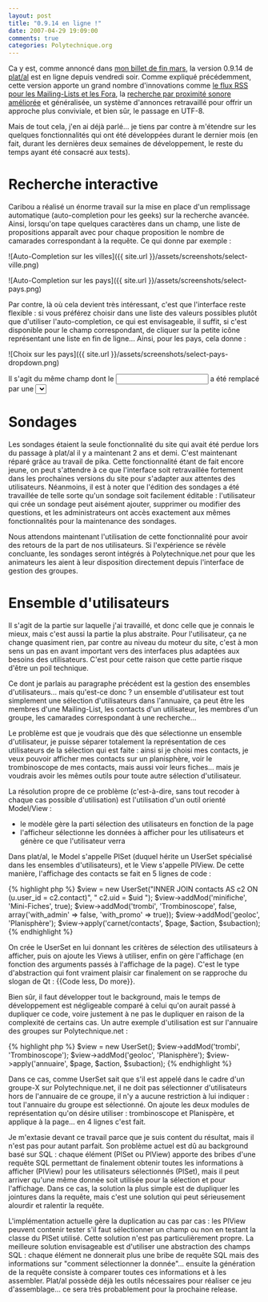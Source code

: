 ```yaml
---
layout: post
title: "0.9.14 en ligne !"
date: 2007-04-29 19:09:00
comments: true
categories: Polytechnique.org
---
```

Ca y est, comme annoncé dans [mon billet de fin mars](/mind/post/2007/03/30/Un-apercu-de-la-version-0914-de-plat/al), la version 0.9.14 de [plat/al](http://opensource.polytechnique.org/platal) est en ligne depuis vendredi soir. Comme expliqué précédemment, cette version apporte un grand nombre d'innovations comme [le flux RSS pour les Mailing-Lists et les Fora](/mind/post/2007/02/25/Un-client-RSS-pour-lire-les-Forums-NNTP-et-les-Mailing-Lists), la [recherche par proximité sonore améliorée](/mind/post/2007/03/15/Soundex-Francais) et généralisée, un système d'annonces retravaillé pour offrir un approche plus conviviale, et bien sûr, le passage en UTF-8.

Mais de tout cela, j'en ai déjà parlé... je tiens par contre à m'étendre sur les quelques fonctionnalités qui ont été développées durant le dernier mois (en fait, durant les dernières deux semaines de développement, le reste du temps ayant été consacré aux tests).

<!-- more -->

Recherche interactive
=====================

Caribou a réalisé un énorme travail sur la mise en place d'un remplissage automatique (auto-completion pour les geeks) sur la recherche avancée. Ainsi, lorsqu'on tape quelques caractères dans un champ, une liste de propositions apparaît avec pour chaque proposition le nombre de camarades correspondant à la requête. Ce qui donne par exemple :

![Auto-Completion sur les villes]({{ site.url }}/assets/screenshots/select-ville.png)

![Auto-Completion sur les pays]({{ site.url }}/assets/screenshots/select-pays.png)

Par contre, là où cela devient très intéressant, c'est que l'interface reste flexible : si vous préférez choisir dans une liste des valeurs possibles plutôt que d'utiliser l'auto-completion, ce qui est envisageable, il suffit, si c'est disponible pour le champ correspondant, de cliquer sur la petite icône représentant une liste en fin de ligne... Ainsi, pour les pays, cela donne :

![Choix sur les pays]({{ site.url }}/assets/screenshots/select-pays-dropdown.png)

Il s'agit du même champ dont le <input type="text"> a été remplacé par une <select>.

Sondages
========

Les sondages étaient la seule fonctionnalité du site qui avait été perdue lors du passage à plat/al il y a maintenant 2 ans et demi. C'est maintenant réparé grâce au travail de pika. Cette fonctionnalité étant de fait encore jeune, on peut s'attendre à ce que l'interface soit retravaillée fortement dans les prochaines versions du site pour s'adapter aux attentes des utilisateurs. Néanmoins, il est à noter que l'édition des sondages a été travaillée de telle sorte qu'un sondage soit facilement éditable : l'utilisateur qui crée un sondage peut aisément ajouter, supprimer ou modifier des questions, et les administrateurs ont accès exactement aux mêmes fonctionnalités pour la maintenance des sondages.

Nous attendons maintenant l'utilisation de cette fonctionnalité pour avoir des retours de la part de nos utilisateurs. Si l'expérience se révèle concluante, les sondages seront intégrés à Polytechnique.net pour que les animateurs les aient à leur disposition directement depuis l'interface de gestion des groupes.

Ensemble d'utilisateurs
=======================

Il s'agit de la partie sur laquelle j'ai travaillé, et donc celle que je connais le mieux, mais c'est aussi la partie la plus abstraite. Pour l'utilisateur, ça ne change quasiment rien, par contre au niveau du moteur du site, c'est à mon sens un pas en avant important vers des interfaces plus adaptées aux besoins des utilisateurs. C'est pour cette raison que cette partie risque d'être un poil technique.

Ce dont je parlais au paragraphe précédent est la gestion des ensembles d'utilisateurs... mais qu'est-ce donc ? un ensemble d'utilisateur est tout simplement une sélection d'utilisateurs dans l'annuaire, ça peut être les membres d'une Mailing-List, les contacts d'un utilisateur, les membres d'un groupe, les camarades correspondant à une recherche...

Le problème est que je voudrais que dès que sélectionne un ensemble d'utilisateur, je puisse séparer totalement la représentation de ces utilisateurs de la sélection qui est faite : ainsi si je choisi mes contacts, je veux pouvoir afficher mes contacts sur un planisphère, voir le trombinoscope de mes contacts, mais aussi voir leurs fiches... mais je voudrais avoir les mêmes outils pour toute autre sélection d'utilisateur.

La résolution propre de ce problème (c'est-à-dire, sans tout recoder à chaque cas possible d'utilisation) est l'utilisation d'un outil orienté Model/View :

*   le modèle gère la parti sélection des utilisateurs en fonction de la page
*   l'afficheur sélectionne les données à afficher pour les utilisateurs et génère ce que l'utilisateur verra

Dans plat/al, le Model s'appelle PlSet (duquel hérite un UserSet spécialisé dans les ensembles d'utilisateurs), et le View s'appelle PlView. De cette manière, l'affichage des contacts se fait en 5 lignes de code :


{% highlight php %}
$view = new UserSet("INNER JOIN contacts AS c2 ON (u.user_id = c2.contact)", " c2.uid = $uid ");
$view->addMod('minifiche', 'Mini-Fiches', true); 
$view->addMod('trombi', 'Trombinoscope', false, array('with_admin' => false, 'with_promo' => true)); 
$view->addMod('geoloc', 'Planisphère'); 
$view->apply('carnet/contacts', $page, $action, $subaction); 
{% endhighlight %}

On crée le UserSet en lui donnant les critères de sélection des utilisateurs à afficher, puis on ajoute les Views à utiliser, enfin on gère l'affichage (en fonction des arguments passés à l'affichage de la page). C'est le type d'abstraction qui font vraiment plaisir car finalement on se rapproche du slogan de Qt : {{Code less, Do more}}.

Bien sûr, il faut développer tout le background, mais le temps de développement est négligeable comparé à celui qu'on aurait passé à dupliquer ce code, voire justement à ne pas le dupliquer en raison de la complexité de certains cas. Un autre exemple d'utilisation est sur l'annuaire des groupes sur Polytechnique.net :


{% highlight php %}
$view = new UserSet(); 
$view->addMod('trombi', 'Trombinoscope'); 
$view->addMod('geoloc', 'Planisphère'); 
$view->apply('annuaire', $page, $action, $subaction); 
{% endhighlight %}

Dans ce cas, comme UserSet sait que s'il est appelé dans le cadre d'un groupe-X sur Polytechnique.net, il ne doit pas sélectionner d'utilisateurs hors de l'annuaire de ce groupe, il n'y a aucune restriction à lui indiquer : tout l'annuaire du groupe est sélectionné. On ajoute les deux modules de représentation qu'on désire utiliser : trombinoscope et Planispère, et applique à la page... en 4 lignes c'est fait.

Je m'extasie devant ce travail parce que je suis content du résultat, mais il n'est pas pour autant parfait. Son problème actuel est dû au background basé sur SQL : chaque élément (PlSet ou PlView) apporte des bribes d'une requête SQL permettant de finalement obtenir toutes les informations à afficher (PlView) pour les utilisateurs sélectionnés (PlSet), mais il peut arriver qu'une même donnée soit utilisée pour la sélection et pour l'affichage. Dans ce cas, la solution la plus simple est de dupliquer les jointures dans la requête, mais c'est une solution qui peut sérieusement alourdir et ralentir la requête.

L'implémentation actuelle gère la duplication au cas par cas : les PlView peuvent contenir tester s'il faut sélectionner un champ ou non en testant la classe du PlSet utilisé. Cette solution n'est pas particulièrement propre. La meilleure solution envisageable est d'utiliser une abstraction des champs SQL : chaque élément ne donnerait plus une bribe de requête SQL mais des informations sur "comment sélectionner la donnée"... ensuite la génération de la requête consiste à comparer toutes ces informations et à les assembler. Plat/al possède déjà les outils nécessaires pour réaliser ce jeu d'assemblage... ce sera très probablement pour la prochaine release.

